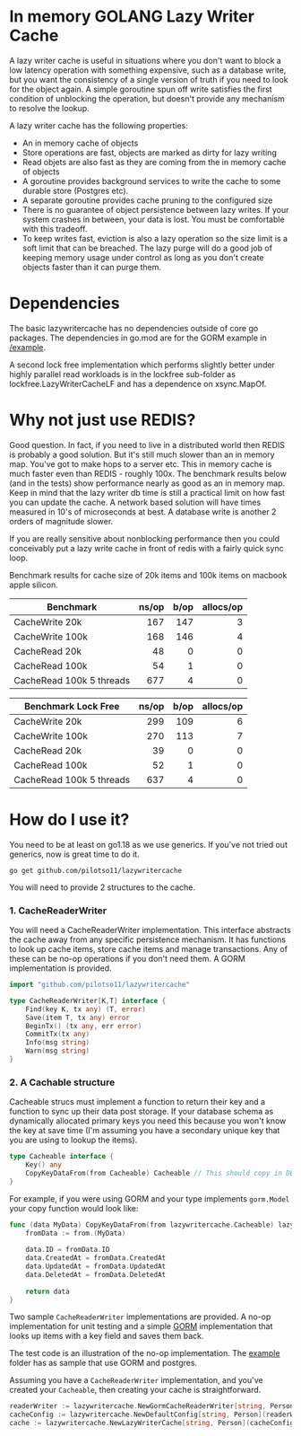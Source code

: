 # In memory GOLANG Lazy Writer Cache  
A lazy writer cache is useful in situations where you don't want to block a low latency operation 
with something expensive, such as a database write, but you want the consistency of a single version 
of truth if you need to look for the object again.   A simple goroutine spun off write satisfies the first
condition of unblocking the operation, but doesn't provide any mechanism to resolve the lookup.

A lazy writer cache has the following properties:
* An in memory cache of objects
* Store operations are fast, objects are marked as dirty for lazy writing
* Read objets are also fast as they are coming from the in memory cache of objects
* A goroutine provides background services to write the cache to some durable store (Postgres etc).
* A separate goroutine provides cache pruning to the configured size
* There is no guarantee of object persistence between lazy writes.   If your system crashes in between, your data is lost.  You must be comfortable with this tradeoff.
* To keep writes fast, eviction is also a lazy operation so the size limit is a soft limit that can be breached.   The lazy purge will do a good job of keeping memory usage under control as long as you don't create objects faster than it can purge them.

# Dependencies

The basic lazywritercache has no dependencies outside of core go packages.   The dependencies in go.mod are for the GORM example in [/example](/example).

A second lock free implementation which performs slightly better under highly parallel read workloads is
in the lockfree sub-folder as lockfree.LazyWriterCacheLF and has a dependence on xsync.MapOf.

# Why not just use REDIS?
Good question.  In fact, if you need to live in a distributed world then REDIS is probably a good solution. But it's still much 
slower than an in memory map.  You've got to make hops to a server etc.   This in memory cache is 
much faster even than REDIS - roughly 100x.  The benchmark results below (and in the tests) show performance nearly as good as an in memory map.  Keep in mind that the lazy writer db time is still a practical limit on how fast you can update the cache.   A network based solution will have times measured
in 10's of microseconds at best.   A database write is another 2 orders of magnitude slower. 

If you are really sensitive about nonblocking performance then
you could conceivably put a lazy write cache in front of redis with a fairly quick sync loop.

Benchmark results for cache size of 20k items and 100k items on macbook apple silicon.

| Benchmark                | ns/op | b/op | allocs/op |
|--------------------------|------:|-----:|----------:|
| CacheWrite 20k           |   167 |  147 |         3 |
| CacheWrite 100k          |   168 |  146 |         4 |
| CacheRead 20k            |    48 |    0 |         0 |
| CacheRead 100k           |    54 |    1 |         0 |
| CacheRead 100k 5 threads |   677 |    4 |         0 |

| Benchmark Lock Free      | ns/op | b/op | allocs/op |
|--------------------------|------:|-----:|----------:|
| CacheWrite 20k           |   299 |  109 |         6 |
| CacheWrite 100k          |   270 |  113 |         7 |
| CacheRead 20k            |    39 |    0 |         0 |
| CacheRead 100k           |    52 |    1 |         0 |
| CacheRead 100k 5 threads |   637 |    4 |         0 |


# How do I use it?

You need to be at least on go1.18 as we use generics.  If you've not tried out generics, now is great time to do it.

```shell
go get github.com/pilotso11/lazywritercache
```

You will need to provide 2 structures to the cache. 

### 1. CacheReaderWriter
You will need a CacheReaderWriter implementation.   This interface abstracts the cache away from any specific persistence mechanism.
It has functions to look up cache items, store cache items and manage transactions.
Any of these can be no-op operations if you don't need them.
A GORM implementation is provided. 
```go
import "github.com/pilotso11/lazywritercache"

type CacheReaderWriter[K,T] interface {
	Find(key K, tx any) (T, error)
	Save(item T, tx any) error
	BeginTx() (tx any, err error)
	CommitTx(tx any)
	Info(msg string)
	Warn(msg string)
}
```
### 2. A Cachable structure
Cacheable strucs must implement a function to return their key and a function to sync up their data post storage.  If your database schema as dynamically allocated primary keys you need this because
you won't know the key at save time (I'm assuming you have a secondary unique key that you are using to lookup the items).
```go
type Cacheable interface {
	Key() any
	CopyKeyDataFrom(from Cacheable) Cacheable // This should copy in DB only ID fields.  If gorm.Model is implement this is ID, creationTime, updateTime, deleteTime
}
```
For example, if you were using GORM and your type implements `gorm.Model` your copy function would look like:
```go
func (data MyData) CopyKeyDataFrom(from lazywritercache.Cacheable) lazywritercache.CacheItem {
    fromData := from.(MyData)  
    
    data.ID = fromData.ID
    data.CreatedAt = fromData.CreatedAt
    data.UpdatedAt = fromData.UpdatedAt
    data.DeletedAt = fromData.DeletedAt
    
    return data
}

```
Two sample `CacheReaderWriter` implementations are provided.  A no-op implementation for unit testing
and a simple [GORM](https://gorm.io) implementation that looks up items with a key field and saves them back.

The test code is an illustration of the no-op implementation.  The [example](/example) folder has
as sample that use GORM and postgres.

Assuming you have a `CacheReaderWriter` implementation, and you've created your `Cacheable`, then creating your cache is 
straightforward.
```go
readerWriter := lazywritercache.NewGormCacheReaderWriter[string, Person](db, NewEmptyPerson)
cacheConfig := lazywritercache.NewDefaultConfig[string, Person](readerWriter)
cache := lazywritercache.NewLazyWriterCache[string, Person](cacheConfig)
```
